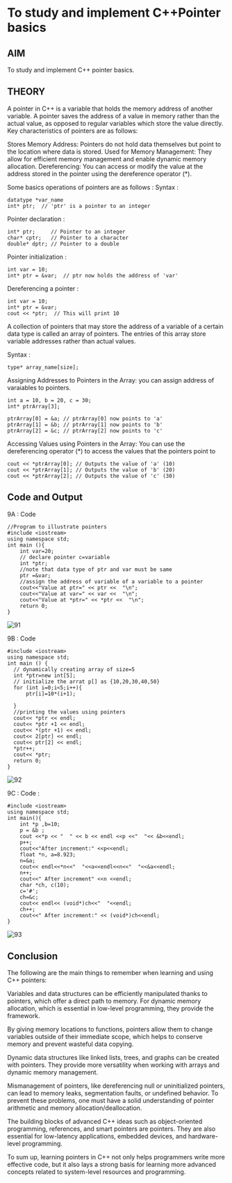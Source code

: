 # To study and implement C++Pointer basics
## AIM
To study and implement C++ pointer basics.
## THEORY
A pointer in C++ is a variable that holds the memory address of another variable. A pointer saves the address of a value in memory rather than the actual value, as opposed to regular variables which store the value directly.
Key characteristics of pointers are as follows:

Stores Memory Address: Pointers do not hold data themselves but point to the location where data is stored.
Used for Memory Management: They allow for efficient memory management and enable dynamic memory allocation.
Dereferencing: You can access or modify the value at the address stored in the pointer using the dereference operator (*).

Some basics operations of pointers are as follows :
Syntax :
```
datatype *var_name
int* ptr;  // 'ptr' is a pointer to an integer
```
Pointer declaration :
```
int* ptr;     // Pointer to an integer
char* cptr;   // Pointer to a character
double* dptr; // Pointer to a double
```
Pointer initialization :
```
int var = 10;
int* ptr = &var;  // ptr now holds the address of 'var'
```
Dereferencing a pointer :
```
int var = 10;
int* ptr = &var;
cout << *ptr;  // This will print 10
```
A collection of pointers that may store the address of a variable of a certain data type is called an array of pointers. The entries of this array store variable addresses rather than actual values.

Syntax :
```
type* array_name[size];
```
Assigning Addresses to Pointers in the Array: you can assign address of varaiables to pointers.
```
int a = 10, b = 20, c = 30;
int* ptrArray[3];

ptrArray[0] = &a; // ptrArray[0] now points to 'a'
ptrArray[1] = &b; // ptrArray[1] now points to 'b'
ptrArray[2] = &c; // ptrArray[2] now points to 'c'
```
Accessing Values using Pointers in the Array: You can use the dereferencing operator (*) to access the values that the pointers point to
```
cout << *ptrArray[0]; // Outputs the value of 'a' (10)
cout << *ptrArray[1]; // Outputs the value of 'b' (20)
cout << *ptrArray[2]; // Outputs the value of 'c' (30)
```
## Code and Output
9A : Code 
```
//Program to illustrate pointers
#include <iostream>
using namespace std;
int main (){
    int var=20;
    // declare pointer c=variable
    int *ptr;
    //note that data type of ptr and var must be same
    ptr =&var;
    //assign the address of variable of a variable to a pointer 
    cout<<"Value at ptr=" << ptr <<  "\n";
    cout<<"Value at var=" << var <<  "\n";
    cout<<"Value at *ptr=" << *ptr <<  "\n";
    return 0;
}
```
![91](https://github.com/user-attachments/assets/62e1ffec-20a2-4896-a710-d860c3af3cd8)

9B : Code 
```
#include <iostream>
using namespace std;
int main () {
  // dynamically creating array of size=5
  int *ptr=new int[5];
  // initialize the arrat p[] as {10,20,30,40,50}
  for (int i=0;i<5;i++){
      ptr[i]=10*(i+1);

  }
  //printing the values using pointers
  cout<< *ptr << endl;
  cout<< *ptr +1 << endl;
  cout<< *(ptr +1) << endl;   
  cout<< 2[ptr] << endl; 
  cout<< ptr[2] << endl; 
  *ptr++;
  cout<< *ptr;
  return 0;
}
```
![92](https://github.com/user-attachments/assets/dfc2ac6b-fa1b-4ccd-9d34-eef7bd31a3d0)

9C : Code :
```
#include <iostream>
using namespace std;
int main(){
    int *p ,b=10;
    p = &b ;
    cout <<*p << "  " << b << endl <<p <<"  "<< &b<<endl;
    p++;
    cout<<"After increment:" <<p<<endl;
    float *n, a=8.923;
    n=&a;
    cout<< endl<<*n<<"  "<<a<<endl<<n<<"  "<<&a<<endl;
    n++;
    cout<<" After increment" <<n <<endl;
    char *ch, c(10);
    c='#';
    ch=&c;
    cout<< endl<< (void*)ch<<"  "<<endl;
    ch++;
    cout<<" After increment:" << (void*)ch<<endl;
}
```
![93](https://github.com/user-attachments/assets/6315a213-a0b7-47c4-b873-88f521403925)

## Conclusion
The following are the main things to remember when learning and using C++ pointers:

Variables and data structures can be efficiently manipulated thanks to pointers, which offer a direct path to memory. For dynamic memory allocation, which is essential in low-level programming, they provide the framework.

By giving memory locations to functions, pointers allow them to change variables outside of their immediate scope, which helps to conserve memory and prevent wasteful data copying.

Dynamic data structures like linked lists, trees, and graphs can be created with pointers. They provide more versatility when working with arrays and dynamic memory management.

Mismanagement of pointers, like dereferencing null or uninitialized pointers, can lead to memory leaks, segmentation faults, or undefined behavior. To prevent these problems, one must have a solid understanding of pointer arithmetic and memory allocation/deallocation.

The building blocks of advanced C++ ideas such as object-oriented programming, references, and smart pointers are pointers. They are also essential for low-latency applications, embedded devices, and hardware-level programming.

To sum up, learning pointers in C++ not only helps programmers write more effective code, but it also lays a strong basis for learning more advanced concepts related to system-level resources and programming.

